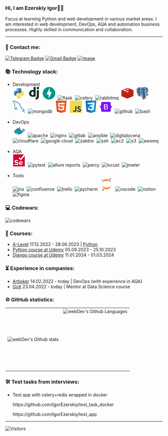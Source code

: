 ### Hi, I am Ezerskiy Igor👋😄

<p>
Focus at learning Python and web development in various market areas. I am interested in web development, DevOps, AQA and automation business processes.
Highly skilled in communication and collaboration.
</p>

---
### 📨 Contact me:
[![Telegram Badge](https://img.shields.io/badge/Telegram-2CA5E0?style=for-the-badge&logo=telegram&logoColor=white)](https://t.me/go_k3nny) [![Gmail Badge](https://img.shields.io/badge/Gmail-D14836?style=for-the-badge&logo=gmail&logoColor=white)](mailto:ezerskiyigor2000@gmail.com) [![image](https://img.shields.io/badge/LinkedIn-0077B5?style=for-the-badge&logo=linkedin&logoColor=white)](https://www.linkedin.com/in/igorezerskiy)

### 📚 Technology stack:
- Development
  <div>
    <img src="https://github.com/devicons/devicon/blob/master/icons/python/python-original.svg" title="python" alt="python" width="40" height="40"/>&nbsp
    <img src="https://github.com/devicons/devicon/blob/master/icons/django/django-plain.svg" title="django/django-rest" alt="django/django-rest" width="40" height="40"/>&nbsp
    <img src="https://github.com/devicons/devicon/blob/master/icons/fastapi/fastapi-original.svg" title="fast-api" alt="fast-api" width="40" height="40"/>&nbsp
    <img src="https://ih1.redbubble.net/image.5521029718.9185/st,small,507x507-pad,600x600,f8f8f8.jpg" title="flask" alt="flask" width="40" height="40"/>&nbsp
    <img src="https://upload.wikimedia.org/wikipedia/commons/1/19/Celery_logo.png" title="celery" alt="celery" width="40" height="40"/>&nbsp
    <img src="https://static-00.iconduck.com/assets.00/rabbitmq-icon-484x512-s9lfaapn.png" title="rabbitmq" alt="rabbitmq" width="40" height="40"/>&nbsp
    <img src="https://github.com/devicons/devicon/blob/master/icons/redis/redis-original.svg" title="redis" alt="redis" width="40" height="40"/>&nbsp
    <img src="https://github.com/devicons/devicon/blob/master/icons/postgresql/postgresql-original.svg" title="postgresql" alt="postgresql" width="40" height="40"/>&nbsp
    <img src="https://github.com/devicons/devicon/blob/master/icons/mysql/mysql-original.svg" title="mysql" alt="mysql" width="40" height="40"/>&nbsp
    <img src="https://marketplacedesignoye.s3.ap-south-1.amazonaws.com/mongodb-branding-icon-symbol-logo-vector-_1540.png" title="mongodb" alt="mongodb" width="40" height="40"/>&nbsp
    <img src="https://github.com/devicons/devicon/blob/master/icons/html5/html5-original.svg" title="html" alt="html" width="40" height="40"/>&nbsp
    <img src="https://github.com/devicons/devicon/blob/master/icons/javascript/javascript-original.svg" title="js" alt="js" width="40" height="40"/>&nbsp
    <img src="https://github.com/devicons/devicon/blob/master/icons/css3/css3-original.svg" title="css" alt="css" width="40" height="40"/>&nbsp
    <img src="https://github.com/devicons/devicon/blob/master/icons/bootstrap/bootstrap-original.svg" title="bootstrap" alt="bootstrap" width="40" height="40"/>&nbsp
    <img src="https://github.com/IgorEzerskiy/devicon/blob/master/icons/github/github-original.svg" title="github" alt="github" width="40" height="40"/>&nbsp
    <img src="https://github.com/IgorEzerskiy/devicon/blob/master/icons/bash/bash-plain.svg" title="bash" alt="bash" width="40" height="40"/>&nbsp
  </div>
  <br>
- DevOps
  <div>
    <img src="https://github.com/devicons/devicon/blob/master/icons/docker/docker-original.svg" title="docker" alt="docker" width="40" height="40"/>&nbsp
    <img src="https://github.com/IgorEzerskiy/devicon/blob/master/icons/apache/apache-original.svg" title="apache" alt="apache" width="40" height="40"/>&nbsp
    <img src="https://github.com/IgorEzerskiy/devicon/blob/master/icons/nginx/nginx-original.svg" title="nginx" alt="nginx" width="40" height="40"/>&nbsp
    <img src="https://github.com/IgorEzerskiy/devicon/blob/master/icons/gitlab/gitlab-original.svg" title="gitlab" alt="gitlab" width="40" height="40"/>&nbsp
    <img src="https://www.davidprat.com/wp-content/uploads/2022/04/ansible-1.jpeg" title="ansible" alt="ansible" width="40" height="40"/>&nbsp
    <img src="https://github.com/IgorEzerskiy/devicon/blob/master/icons/digitalocean/digitalocean-original.svg" title="digitalocena" alt="digitalocena" width="40" height="40"/>&nbsp
    <img src="https://upload.wikimedia.org/wikipedia/commons/thumb/9/94/Cloudflare_Logo.png/480px-Cloudflare_Logo.png" title="cloudflare" alt="cloudflare" width="40" height="40"/>&nbsp
    <img src="https://github.com/IgorEzerskiy/devicon/blob/master/icons/googlecloud/googlecloud-original.svg" title="google cloud" alt="google cloud" width="40" height="40"/>&nbsp
    <img src="https://upload.wikimedia.org/wikipedia/commons/thumb/5/5d/Zabbix_logo_square.svg/2500px-Zabbix_logo_square.svg.png" title="zabbix" alt="zabbix" width="40" height="40"/>&nbsp
    <img src="https://upload.wikimedia.org/wikipedia/commons/0/00/Unofficial_SSH_Logo.svg" title="ssh" alt="ssh" width="40" height="40"/>&nbsp
    <img src="https://brandslogos.com/wp-content/uploads/thumbs/aws-ec2-logo-vector.svg" title="ec2" alt="ec2" width="40" height="40"/>&nbsp
    <img src="https://cdn.worldvectorlogo.com/logos/amazon-s3-simple-storage-service.svg" title="s3" alt="s3" width="40" height="40"/>&nbsp
    <img src="https://newrelic.com/sites/default/files/quickstarts/images/icons/aws-mq--logo.svg" title="awsmq" alt="awsmq" width="40" height="40"/>&nbsp
  </div>
  <br>
- AQA
  <div>
    <img src="https://github.com/devicons/devicon/blob/master/icons/selenium/selenium-original.svg" title="selenium" alt="selenium" width="40" height="40"/>&nbsp
    <img src="https://github.com/IgorEzerskiy/devicon/blob/master/icons/pytest/pytest-original.svg" title="pytest" alt="pytest" width="40" height="40"/>&nbsp
    <img src="https://avatars.githubusercontent.com/u/5879127?s=280&v=4" title="allure reports" alt="allure reports" width="40" height="40"/>&nbsp
    <img src="https://images.crunchbase.com/image/upload/c_lpad,f_auto,q_auto:eco,dpr_1/rwgv0yumrzt6uuce9jtm" title="percy" alt="percy" width="40" height="40"/>&nbsp
    <img src="https://qamania.org/wp-content/uploads/2020/03/1_iHbPgMP5K4WWaP2RDBD37w.png" title="locust" alt="locust" width="40" height="40"/>&nbsp
    <img src="https://jmeter.apache.org/images/jmeter_square.svg" title="jmeter" alt="jmeter" width="40" height="40"/>&nbsp
  </div>
  <br>
- Tools
  <div>
    <img src="https://github.com/IgorEzerskiy/devicon/blob/master/icons/jira/jira-original.svg" title="jira" alt="jira" width="40" height="40"/>&nbsp
    <img src="https://github.com/IgorEzerskiy/devicon/blob/master/icons/confluence/confluence-original.svg" title="confluence" alt="confluence" width="40" height="40"/>&nbsp
    <img src="https://github.com/IgorEzerskiy/devicon/blob/master/icons/trello/trello-plain.svg" title="trello" alt="trello" width="40" height="40"/>&nbsp
    <img src="https://upload.wikimedia.org/wikipedia/commons/thumb/1/1d/PyCharm_Icon.svg/2048px-PyCharm_Icon.svg.png" title="pycharm" alt="pycharm" width="40" height="40"/>&nbsp
    <img src="https://github.com/devicons/devicon/blob/master/icons/jupyter/jupyter-original.svg" title="jupyter" alt="jupyter" width="40" height="40"/>&nbsp
    <img src="https://github.com/IgorEzerskiy/devicon/blob/master/icons/vscode/vscode-original.svg" title="vscode" alt="vscode" width="40" height="40"/>&nbsp
    <img src="https://upload.wikimedia.org/wikipedia/commons/4/45/Notion_app_logo.png" title="notion" alt="notion" width="40" height="40"/>&nbsp
    <img src="https://github.com/IgorEzerskiy/devicon/blob/master/icons/figma/figma-original.svg" title="figma" alt="figma" width="40" height="40"/>&nbsp
  </div>
  
### 💻 Codewars:

![codewars](https://www.codewars.com/users/IgorEzerskiy/badges/large)

### 📖 Courses:
- [A-Level](https://a-level.com.ua/) 17.12.2022 - 28.06.2023 | [Python](https://a-level.com.ua/courses/python-online/)
- [Python course at Udemy](https://www.udemy.com/course/python-ru/) 05.09.2023 - 25.10.2023
- [Django course at Udemy](https://www.udemy.com/course/python-django-build-an-e-commerce-store-2022/?couponCode=OF83024E) 11.01.2024 - 01.03.2024

### ⏳ Experience in companies:
- [Artjoker](https://artjoker.ua/ru/) 14.02.2022 - today | DevOps (with experience in AQA)
- [GoIt](https://goit.global/ua-ru/) 23.04.2022 - today | Mentor at Data Science course

### ⚙️ GitHub statistics:

<table>
  <tr>
    <td>
      <img align="left" src="http://github-readme-streak-stats.herokuapp.com?user=IgorEzerskiy&theme=dark&background=000000" alt="webDev's Github stats" />
    </td>
    <td>
      <img height="195px" align="right" alt="webDev's Github Languages" src="https://github-readme-stats-sigma-five.vercel.app/api/top-langs/?username=IgorEzerskiy&layout=compact&theme=vision-friendly-dark" />
    </td>
  </tr>
</table>

### 🛠 Test tasks from interviews:
  - Test app with celery+redis wrapped in docker<br>
    <p>https://github.com/IgorEzerskiy/test_task_docker</p>
    <p></p>https://github.com/IgorEzerskiy/test_app</p>
---
![Visitors](https://api.visitorbadge.io/api/visitors?path=IgorEzerskiy&countColor=%2337d67a&style=flat)
